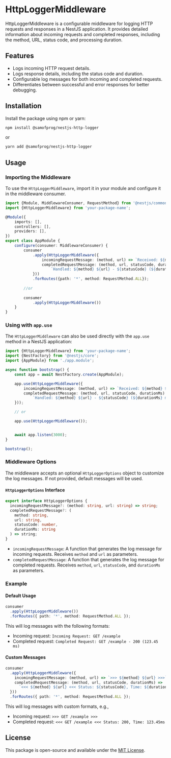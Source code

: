 # HttpLoggerMiddleware

HttpLoggerMiddleware is a configurable middleware for logging HTTP requests and responses in a NestJS application. It provides detailed information about incoming requests and completed responses, including the method, URL, status code, and processing duration.

## Features

- Logs incoming HTTP request details.
- Logs response details, including the status code and duration.
- Configurable log messages for both incoming and completed requests.
- Differentiates between successful and error responses for better debugging.

## Installation

Install the package using npm or yarn:

```bash
npm install @samofprog/nestjs-http-logger
```

or

```bash
yarn add @samofprog/nestjs-http-logger
```

## Usage

### Importing the Middleware

To use the `HttpLoggerMiddleware`, import it in your module and configure it in the middleware consumer.

```typescript
import {Module, MiddlewareConsumer, RequestMethod} from '@nestjs/common';
import {HttpLoggerMiddleware} from 'your-package-name';

@Module({
    imports: [],
    controllers: [],
    providers: [],
})
export class AppModule {
    configure(consumer: MiddlewareConsumer) {
        consumer
            .apply(HttpLoggerMiddleware({
                incomingRequestMessage: (method, url) => `Received: ${method} ${url}`,
                completedRequestMessage: (method, url, statusCode, durationMs) =>
                    `Handled: ${method} ${url} - ${statusCode} (${durationMs} ms)`
            }))
            .forRoutes({path: '*', method: RequestMethod.ALL});
        
        //or 
        
        consumer
            .apply(HttpLoggerMiddleware())
    }
}
```

### Using with `app.use`

The `HttpLoggerMiddleware` can also be used directly with the `app.use` method in a NestJS application:

```typescript
import {HttpLoggerMiddleware} from 'your-package-name';
import {NestFactory} from '@nestjs/core';
import {AppModule} from './app.module';

async function bootstrap() {
    const app = await NestFactory.create(AppModule);

    app.use(HttpLoggerMiddleware({
        incomingRequestMessage: (method, url) => `Received: ${method} ${url}`,
        completedRequestMessage: (method, url, statusCode, durationMs) =>
            `Handled: ${method} ${url} - ${statusCode} (${durationMs} ms)`
    }));

    // or

    app.use(HttpLoggerMiddleware());


    await app.listen(3000);
}

bootstrap();
```

### Middleware Options

The middleware accepts an optional `HttpLoggerOptions` object to customize the log messages. If not provided, default messages will be used.

#### `HttpLoggerOptions` Interface

```typescript
export interface HttpLoggerOptions {
  incomingRequestMessage?: (method: string, url: string) => string;
  completedRequestMessage?: (
    method: string,
    url: string,
    statusCode: number,
    durationMs: string
  ) => string;
}
```

- `incomingRequestMessage`: A function that generates the log message for incoming requests. Receives `method` and `url` as parameters.
- `completedRequestMessage`: A function that generates the log message for completed requests. Receives `method`, `url`, `statusCode`, and `durationMs` as parameters.

### Example

#### Default Usage

```typescript
consumer
  .apply(HttpLoggerMiddleware())
  .forRoutes({ path: '*', method: RequestMethod.ALL });
```

This will log messages with the following formats:

- Incoming request: `Incoming Request: GET /example`
- Completed request: `Completed Request: GET /example - 200 (123.45 ms)`

#### Custom Messages

```typescript
consumer
  .apply(HttpLoggerMiddleware({
    incomingRequestMessage: (method, url) => `>>> ${method} ${url} >>>`,
    completedRequestMessage: (method, url, statusCode, durationMs) =>
      `<<< ${method} ${url} <<< Status: ${statusCode}, Time: ${durationMs}ms`,
  }))
  .forRoutes({ path: '*', method: RequestMethod.ALL });
```

This will log messages with custom formats, e.g.,

- Incoming request: `>>> GET /example >>>`
- Completed request: `<<< GET /example <<< Status: 200, Time: 123.45ms`

## License

This package is open-source and available under the [MIT License](LICENSE).

